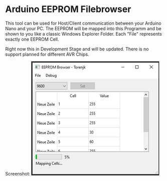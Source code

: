 # Arduino EEPROM Filebrowser

This tool can be used for Host/Client communication between your Arduino Nano and your PC.
The EEPROM will be mapped into this Programm and be shown to you like a classic Windows Explorer Folder.
Each "File" represents exactly one EEPROM Cell.

Right now this in Development Stage and will be updated. 
There is no support planned for different AVR Chips. 



Screenshot:
![Alt text](./ressources/mapping_preview.PNG?raw=true "Screenshot")

